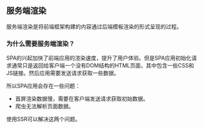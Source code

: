 ## 服务端渲染

服务端渲染是将前端框架构建的内容通过后端模板渲染的形式呈现的过程。

### 为什么需要服务端渲染？

SPA的兴起加快了前端应用的渲染速度，提升了用户体验。但是SPA应用初始化请求通常只是返回给客户端一个没有DOM结构的HTML页面，其中包含一些CSS和JS链接。然后应用需要发送请求获取一些数据。

所以SPA应用会存在一些问题：

* 首屏渲染数据慢，需要在客户端发送请求获取初始数据。
* 爬虫无法解析页面数据。

使用SSR可以解决这两个问题。